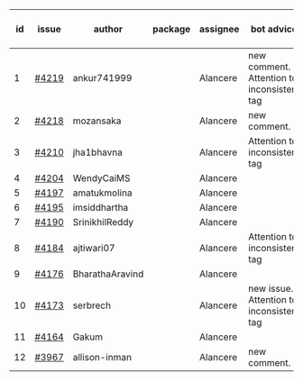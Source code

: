 | id | issue | author | package | assignee | bot advice | created date of issue | target release date | date from target |
| ------ | ------ | ------ | ------ | ------ | ------ | ------ | ------ | :-----: |
| 1 | [#4219](https://github.com/Azure/sdk-release-request/issues/4219) | ankur741999 |  | Alancere | new comment. Attention to inconsistent tag | 05-31 | 06-23 |  |
| 2 | [#4218](https://github.com/Azure/sdk-release-request/issues/4218) | mozansaka |  | Alancere | new comment. | 05-30 | 06-23 |  |
| 3 | [#4210](https://github.com/Azure/sdk-release-request/issues/4210) | jha1bhavna |  | Alancere | Attention to inconsistent tag | 05-29 | 06-23 |  |
| 4 | [#4204](https://github.com/Azure/sdk-release-request/issues/4204) | WendyCaiMS |  | Alancere |  | 05-25 | 06-23 |  |
| 5 | [#4197](https://github.com/Azure/sdk-release-request/issues/4197) | amatukmolina |  | Alancere |  | 05-25 | 06-23 |  |
| 6 | [#4195](https://github.com/Azure/sdk-release-request/issues/4195) | imsiddhartha |  | Alancere |  | 05-25 | 06-23 |  |
| 7 | [#4190](https://github.com/Azure/sdk-release-request/issues/4190) | SrinikhilReddy |  | Alancere |  | 05-23 | 06-23 |  |
| 8 | [#4184](https://github.com/Azure/sdk-release-request/issues/4184) | ajtiwari07 |  | Alancere | Attention to inconsistent tag | 05-22 | 06-23 |  |
| 9 | [#4176](https://github.com/Azure/sdk-release-request/issues/4176) | BharathaAravind |  | Alancere |  | 05-18 | 06-23 |  |
| 10 | [#4173](https://github.com/Azure/sdk-release-request/issues/4173) | serbrech |  | Alancere | new issue. Attention to inconsistent tag | 05-18 | 06-23 |  |
| 11 | [#4164](https://github.com/Azure/sdk-release-request/issues/4164) | Gakum |  | Alancere |  | 05-14 | 06-23 |  |
| 12 | [#3967](https://github.com/Azure/sdk-release-request/issues/3967) | allison-inman |  | Alancere | new comment. | 03-22 | 04-28 |  |

